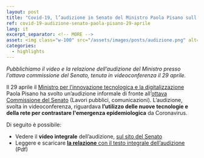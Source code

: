 ```yaml
---
layout: post
title: "Covid-19, l’audizione in Senato del Ministro Paola Pisano sull’uso delle nuove tecnologie e della rete per il contrasto all’emergenza sanitaria"
ref: covid-19-audizione-senato-paola-pisano-29-aprile
lang: it
excerpt_separator: <!-- MORE -->
asset: <img class="w-100" src="/assets/images/posts/audizione.png" alt="L'audizione in videoconferenza"/>
categories:
  - highlights
---
```


_Pubblichiamo il video e la relazione dell’audizione del Ministro presso l’ottava commissione del Senato, tenuta in videoconferenza il 29 aprile._

<!-- MORE -->

Il 29 aprile il [Ministro per l’innovazione tecnologica e la digitalizzazione](https://innovazione.gov.it/it/chi-siamo/ministro/) Paola Pisano ha svolto un’audizione informale di fronte all’[ottava Commissione del Senato](http://www.senato.it/leg/18/BGT/Schede/Commissioni/0-00008.htm) (Lavori pubblici, comunicazioni). L’audizione, svolta in videoconferenza, riguardava **l’utilizzo delle nuove tecnologie e della rete per contrastare l'emergenza epidemiologica** da Coronavirus.
 
Di seguito è possibile: 
 
- Vedere il **video integrale** dell’audizione, [sul sito del Senato](http://webtv.senato.it/4621?video_evento=76901#)
- Leggere e scaricare [**la relazione** con il testo integrale dell’audizione](https://drive.google.com/file/d/1qWVRR80rCxPj2oMZQdl0HAUUri5wGpon/view) (Pdf)

